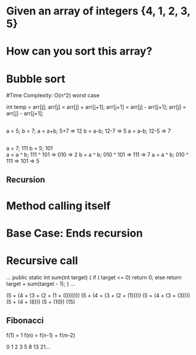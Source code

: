 # Given an array of integers {4, 1, 2, 3, 5}
# How can you sort this  array?
# Bubble sort
#Time Complexity: O(n^2) worst case

int temp = arr[j];
arr[j] = arr[j] + arr[j+1]; 
arr[j+1] = arr[j] - arr[j+1];
arr[j] = arr[j] - arr[j+1];

##
a = 5;
b = 7;
a = a+b; 5+7 => 12
b = a-b; 12-7 => 5
a = a-b; 12-5 => 7

##
a = 7; 111
b = 5; 101	 
a = a ^ b; 111 ^ 101 => 010 => 2
b = a ^ b; 010 ^ 101 => 111 => 7
a = a ^ b; 010 ^ 111 => 101 => 5


## Recursion
# Method calling itself
# Base Case:  Ends recursion
# Recursive call

...
	public static int sum(int target) {
		if ( target <= 0) 
			return 0;
		else
			return target + sum(target - 1);
	}
...

(5 + (4 + (3 + (2 + (1 + (0))))))
(5 + (4 + (3 + (2 + (1)))))
(5 + (4 + (3 + (3))))
(5 + (4 + (6)))
(5 + (10))
(15)

## Fibonacci
f(1) = 1
f(n) = f(n-1) + f(m-2)

0 1 2 3 5 8 13 21...


